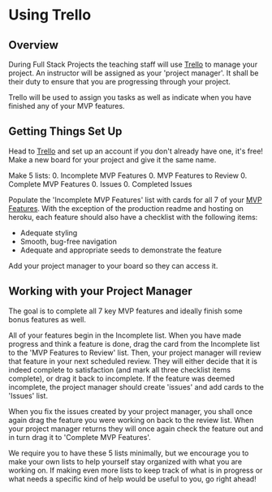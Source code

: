 # Using Trello

## Overview

During Full Stack Projects the teaching staff will use [Trello][trello] to manage your
project. An instructor will be assigned as your 'project manager'. It shall
be their duty to ensure that you are progressing through your project.

Trello will be used to assign you tasks as well as indicate when you have
finished any of your MVP features.

## Getting Things Set Up

Head to [Trello][trello] and set up an account if you don't already have one,
it's free! Make a new board for your project and give it the same name.

Make 5 lists:
0. Incomplete MVP Features
0. MVP Features to Review
0. Complete MVP Features
0. Issues
0. Completed Issues

Populate the 'Incomplete MVP Features' list with cards for all 7 of your
[MVP Features][mvp]. With the exception of the production readme and hosting on
heroku, each feature should also have a checklist with the following items:

* Adequate styling
* Smooth, bug-free navigation
* Adequate and appropriate seeds to demonstrate the feature

Add your project manager to your board so they can access it.

## Working with your Project Manager

The goal is to complete all 7 key MVP features and ideally finish some bonus
features as well.

All of your features begin in the Incomplete list. When you have made progress
and think a feature is done, drag the card from the Incomplete list to the
'MVP Features to Review' list. Then, your project manager will review that
feature in your next scheduled review. They will either decide that it is indeed
complete to satisfaction (and mark all three checklist items complete), or
drag it back to incomplete. If the feature was deemed incomplete, the project
manager should create 'issues' and add cards to the 'Issues' list.

When you fix the issues created by your project manager, you shall once again
drag the feature you were working on back to the review list. When your project
manager returns they will once again check the feature out and in turn drag it
to 'Complete MVP Features'.

We require you to have these 5 lists minimally, but we encourage you to make
your own lists to help yourself stay organized with what you are working on.
If making even more lists to keep track of what is in progress or what needs
a specific kind of help would be useful to you, go right ahead!

[trello]: https://trello.com/
[mvp]: ./mvp-list.md
